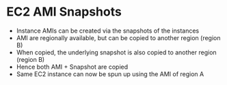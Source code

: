 # EC2 AMI Snapshots

- Instance AMIs can be created via the snapshots of the instances
- AMI are regionally available, but can be copied to another region (region B)
- When copied, the underlying snapshot is also copied to another region (region B)
- Hence both AMI + Snapshot are copied
- Same EC2 instance can now be spun up using the AMI of region A 